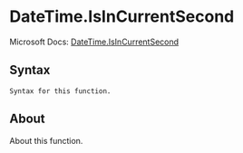 ---
---

# DateTime.IsInCurrentSecond

Microsoft Docs: [DateTime.IsInCurrentSecond](https://docs.microsoft.com/en-us/powerquery-m/datetime-isincurrentsecond)

## Syntax

```
Syntax for this function.
```

## About

About this function.

